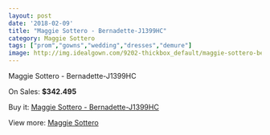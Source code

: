 ```yaml
---
layout: post
date: '2018-02-09'
title: "Maggie Sottero - Bernadette-J1399HC"
category: Maggie Sottero
tags: ["prom","gowns","wedding","dresses","demure"]
image: http://img.idealgown.com/9202-thickbox_default/maggie-sottero-bernadette-j1399hc.jpg
---
```

Maggie Sottero - Bernadette-J1399HC

On Sales: **$342.495**
<a href="https://www.idealgown.com/en/maggie-sottero/3843-maggie-sottero-bernadette-j1399hc.html"><amp-img layout="responsive" width="600" height="600" src="//img.idealgown.com/9202-thickbox_default/maggie-sottero-bernadette-j1399hc.jpg" alt="Maggie Sottero - Bernadette-J1399HC 0" /></a>
<a href="https://www.idealgown.com/en/maggie-sottero/3843-maggie-sottero-bernadette-j1399hc.html"><amp-img layout="responsive" width="600" height="600" src="//img.idealgown.com/9203-thickbox_default/maggie-sottero-bernadette-j1399hc.jpg" alt="Maggie Sottero - Bernadette-J1399HC 1" /></a>

Buy it: [Maggie Sottero - Bernadette-J1399HC](https://www.idealgown.com/en/maggie-sottero/3843-maggie-sottero-bernadette-j1399hc.html "Maggie Sottero - Bernadette-J1399HC")

View more: [Maggie Sottero](https://www.idealgown.com/en/45-maggie-sottero "Maggie Sottero")
